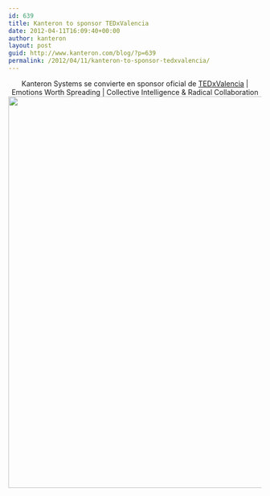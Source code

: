 ```yaml
---
id: 639
title: Kanteron to sponsor TEDxValencia
date: 2012-04-11T16:09:40+00:00
author: kanteron
layout: post
guid: http://www.kanteron.com/blog/?p=639
permalink: /2012/04/11/kanteron-to-sponsor-tedxvalencia/
---
```

<p style="text-align: center">
  Kanteron Systems se convierte en sponsor oficial de <a title="http://tedxvalencia.com/" href="http://tedxvalencia.com/" target="_blank">TEDxValencia</a> | Emotions Worth Spreading | Collective Intelligence & Radical Collaboration<img class="aligncenter" title="TEDxValencia 2012" src="http://tedxvalencia.com/files/2011/12/cartel-tedxvalencia-735x1024-e1333865936764.jpg" alt="" width="587" height="778" />
</p>